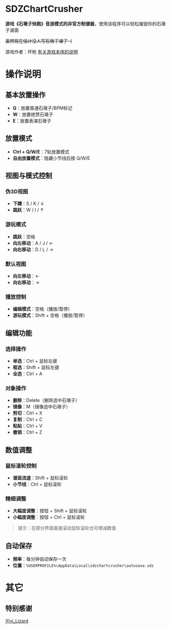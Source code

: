# SDZChartCrusher
**游戏《石墩子快跑》音游模式的非官方制谱器**，使用该程序可以轻松摧毁你的石墩子谱面

~~虽然现在估计没人写石墩子谱了（~~

游戏作者：坏枪    [有关游戏本体的说明](https://mixbadgun.otm.ink/)<br>

# 操作说明

## 基本放置操作
- **Q**：放置普通石墩子/BPM标记
- **W**：放置绝赞石墩子
- **E**：放置表演石墩子

## 放置模式
- **Ctrl + Q/W/E**：7轨放置模式
- **自由放置模式**：隐藏小节线后按 Q/W/E

## 视图与模式控制
### 伪3D视图
- **下蹲**：S / K / ↓
- **跳跃**：W / I / ↑

### 游玩模式
- **跳跃**：空格
- **向左移动**：A / J / ←
- **向右移动**：D / L / →

### 默认视图
- **向左移动**：←
- **向右移动**：→

### 播放控制
- **编辑模式**：空格（播放/暂停）
- **游玩模式**：Shift + 空格（播放/暂停）

## 编辑功能
### 选择操作
- **单选**：Ctrl + 鼠标左键
- **框选**：Shift + 鼠标左键
- **全选**：Ctrl + A

### 对象操作
- **删除**：Delete（删除选中石墩子）
- **镜像**：M（镜像选中石墩子）
- **剪切**：Ctrl + X
- **复制**：Ctrl + C
- **粘贴**：Ctrl + V
- **撤销**：Ctrl + Z

## 数值调整
### 鼠标滚轮控制
- **谱面流速**：Shift + 鼠标滚轮
- **小节线**：Ctrl + 鼠标滚轮

### 精细调整
- **大幅度调整**：按钮 + Shift + 鼠标滚轮
- **小幅度调整**：按钮 + Ctrl + 鼠标滚轮

> 提示：在部分界面直接滚动鼠标滚轮也可增减数值

## 自动保存
- **频率**：每分钟自动保存一次
- **位置**：`%USERPROFILE%\AppData\Local\sdzchartcrusher\autosave.sdz`

# 其它

## 特别感谢
[XIyi_Lizard](https://space.bilibili.com/3546564398155882/dynamic)

